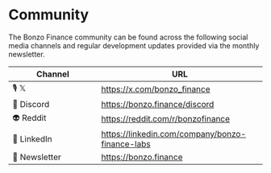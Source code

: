 # Community

The Bonzo Finance community can be found across the following social media channels and regular development updates provided via the monthly newsletter.

<table><thead><tr><th width="160">Channel</th><th>URL</th></tr></thead><tbody><tr><td>🎙️ 𝕏</td><td><a href="https://x.com/bonzo_finance">https://x.com/bonzo_finance</a></td></tr><tr><td>👾 Discord</td><td><a href="https://bonzo.finance/discord">https://bonzo.finance/discord</a></td></tr><tr><td>👽 Reddit</td><td><a href="https://reddit.com/r/bonzofinance">https://reddit.com/r/bonzofinance</a></td></tr><tr><td>💼 LinkedIn</td><td><a href="https://linkedin.com/company/bonzo-finance-labs">https://linkedin.com/company/bonzo-finance-labs</a></td></tr><tr><td>💌 Newsletter</td><td><a href="https://bonzo.finance">https://bonzo.finance</a></td></tr></tbody></table>

